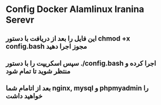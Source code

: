 # Config Docker Alamlinux Iranina Serevr

## این فایل را بعد از دریافت با دستور chmod +x config.bash مجوز اجرا دهید
## سپس اسکریپت را با دستور ./config.bash اجرا کرده و منتظر شوید تا تمام شود
## بعد از اتامام شما nginx, mysql و phpmyadmin را خواهید داشت
